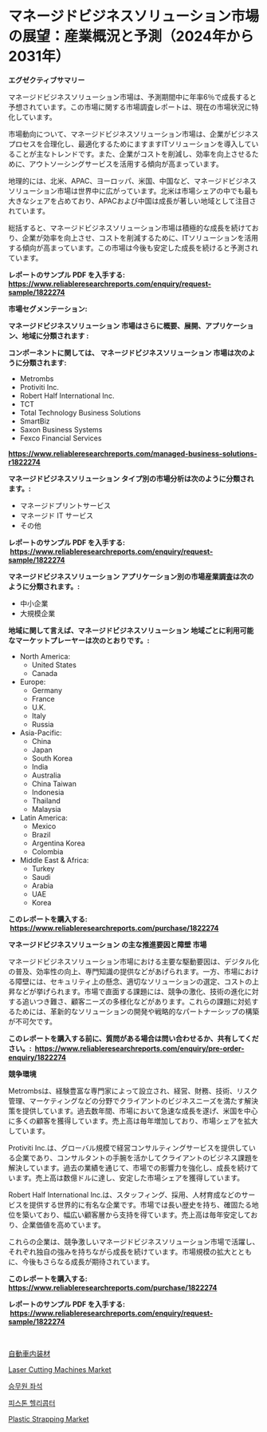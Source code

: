 <p><h1>マネージドビジネスソリューション市場の展望：産業概況と予測（2024年から2031年）</h1></p><p><strong>エグゼクティブサマリー</strong></p>
<p><p>マネージドビジネスソリューション市場は、予測期間中に年率6％で成長すると予想されています。この市場に関する市場調査レポートは、現在の市場状況に特化しています。 </p><p>市場動向について、マネージドビジネスソリューション市場は、企業がビジネスプロセスを合理化し、最適化するためにますますITソリューションを導入していることが主なトレンドです。また、企業がコストを削減し、効率を向上させるために、アウトソーシングサービスを活用する傾向が高まっています。</p><p>地理的には、北米、APAC、ヨーロッパ、米国、中国など、マネージドビジネスソリューション市場は世界中に広がっています。北米は市場シェアの中でも最も大きなシェアを占めており、APACおよび中国は成長が著しい地域として注目されています。</p><p>総括すると、マネージドビジネスソリューション市場は積極的な成長を続けており、企業が効率を向上させ、コストを削減するために、ITソリューションを活用する傾向が高まっています。この市場は今後も安定した成長を続けると予測されています。</p></p>
<p><strong>レポートのサンプル PDF を入手する: <a href="https://www.reliableresearchreports.com/enquiry/request-sample/1822274">https://www.reliableresearchreports.com/enquiry/request-sample/1822274</a></strong></p>
<p><strong>市場セグメンテーション:</strong></p>
<p><strong> マネージドビジネスソリューション 市場はさらに概要、展開、アプリケーション、地域に分類されます :</strong></p>
<p><strong>コンポーネントに関しては、 マネージドビジネスソリューション 市場は次のように分類されます: &nbsp;</strong></p>
<p><ul><li>Metrombs</li><li>Protiviti Inc.</li><li>Robert Half International Inc.</li><li>TCT</li><li>Total Technology Business Solutions</li><li>SmartBiz</li><li>Saxon Business Systems</li><li>Fexco Financial Services</li></ul></p>
<p><strong><a href="https://www.reliableresearchreports.com/managed-business-solutions-r1822274">https://www.reliableresearchreports.com/managed-business-solutions-r1822274</a></strong></p>
<p><strong> マネージドビジネスソリューション タイプ別の市場分析は次のように分類されます。:</strong></p>
<p><ul><li>マネージドプリントサービス</li><li>マネージド IT サービス</li><li>その他</li></ul></p>
<p><strong>レポートのサンプル PDF を入手する: &nbsp;<a href="https://www.reliableresearchreports.com/enquiry/request-sample/1822274">https://www.reliableresearchreports.com/enquiry/request-sample/1822274</a></strong></p>
<p><strong> マネージドビジネスソリューション アプリケーション別の市場産業調査は次のように分類されます。:</strong></p>
<p><ul><li>中小企業</li><li>大規模企業</li></ul></p>
<p><strong>地域に関して言えば、マネージドビジネスソリューション 地域ごとに利用可能なマーケットプレーヤーは次のとおりです。:</strong></p>
<p><ul>
    <li>
        North America:
        <ul>
            <li>United States</li>
            <li>Canada</li>
        </ul>
    </li>
    <li>
        Europe:
        <ul>
            <li>Germany</li>
            <li>France</li>
            <li>U.K.</li>
            <li>Italy</li>
            <li>Russia</li>
        </ul>
    </li>
    <li>
        Asia-Pacific:
        <ul>
            <li>China</li>
            <li>Japan</li>
            <li>South Korea</li>
            <li>India</li>
            <li>Australia</li>
            <li>China Taiwan</li>
            <li>Indonesia</li>
            <li>Thailand</li>
            <li>Malaysia</li>
        </ul>
    </li>
    <li>
        Latin America:
        <ul>
            <li>Mexico</li>
            <li>Brazil</li>
            <li>Argentina Korea</li>
            <li>Colombia</li>
        </ul>
    </li>
    <li>
        Middle East & Africa:
        <ul>
            <li>Turkey</li>
            <li>Saudi</li>
            <li>Arabia</li>
            <li>UAE</li>
            <li>Korea</li>
        </ul>
    </li>
    </ul></p>
<p><strong>このレポートを購入する: &nbsp;<a href="https://www.reliableresearchreports.com/purchase/1822274">https://www.reliableresearchreports.com/purchase/1822274</a></strong></p>
<p><strong>マネージドビジネスソリューション の主な推進要因と障壁 市場</strong></p>
<p><p>マネージドビジネスソリューション市場における主要な駆動要因は、デジタル化の普及、効率性の向上、専門知識の提供などがあげられます。一方、市場における障壁には、セキュリティ上の懸念、適切なソリューションの選定、コストの上昇などが挙げられます。市場で直面する課題には、競争の激化、技術の進化に対する追いつき難さ、顧客ニーズの多様化などがあります。これらの課題に対処するためには、革新的なソリューションの開発や戦略的なパートナーシップの構築が不可欠です。</p></p>
<p><strong>このレポートを購入する前に、質問がある場合は問い合わせるか、共有してください。:&nbsp; <a href="https://www.reliableresearchreports.com/enquiry/pre-order-enquiry/1822274">https://www.reliableresearchreports.com/enquiry/pre-order-enquiry/1822274</a></strong></p>
<p><strong>競争環境</strong></p>
<p><p>Metrombsは、経験豊富な専門家によって設立され、経営、財務、技術、リスク管理、マーケティングなどの分野でクライアントのビジネスニーズを満たす解決策を提供しています。過去数年間、市場において急速な成長を遂げ、米国を中心に多くの顧客を獲得しています。売上高は毎年増加しており、市場シェアを拡大しています。</p><p>Protiviti Inc.は、グローバル規模で経営コンサルティングサービスを提供している企業であり、コンサルタントの手腕を活かしてクライアントのビジネス課題を解決しています。過去の業績を通じて、市場での影響力を強化し、成長を続けています。売上高は数億ドルに達し、安定した市場シェアを獲得しています。</p><p>Robert Half International Inc.は、スタッフィング、採用、人材育成などのサービスを提供する世界的に有名な企業です。市場では長い歴史を持ち、確固たる地位を築いており、幅広い顧客層から支持を得ています。売上高は毎年安定しており、企業価値を高めています。</p><p>これらの企業は、競争激しいマネージドビジネスソリューション市場で活躍し、それぞれ独自の強みを持ちながら成長を続けています。市場規模の拡大とともに、今後もさらなる成長が期待されています。</p></p>
<p><strong>このレポートを購入する: &nbsp; <a href="https://www.reliableresearchreports.com/purchase/1822274">https://www.reliableresearchreports.com/purchase/1822274</a></strong></p>
<p><strong>レポートのサンプル PDF を入手する: &nbsp;<a href="https://www.reliableresearchreports.com/enquiry/request-sample/1822274">https://www.reliableresearchreports.com/enquiry/request-sample/1822274</a></strong><strong></strong></p>
<p>&nbsp;</p>
<p><p><a href="https://medium.com/@tomienow6767d/%E8%87%AA%E5%8B%95%E8%BB%8A%E5%86%85%E8%A3%85%E6%9D%90%E6%96%99%E5%B8%82%E5%A0%B4%E3%81%AE%E5%88%86%E6%9E%90-%E3%81%9D%E3%81%AEcagr-%E5%B8%82%E5%A0%B4%E3%82%BB%E3%82%B0%E3%83%A1%E3%83%B3%E3%83%86%E3%83%BC%E3%82%B7%E3%83%A7%E3%83%B3-%E3%81%8A%E3%82%88%E3%81%B3%E3%82%B0%E3%83%AD%E3%83%BC%E3%83%90%E3%83%AB%E7%94%A3%E6%A5%AD%E6%A6%82%E8%A6%81-b07b9bd1f490">自動車内装材</a></p><p><a href="https://www.linkedin.com/pulse/laser-cutting-machines-market-research-report-its-history-forecast-ysqhf?trackingId=tOiUBs%2BnUUGeOOhAEoCvog%3D%3D">Laser Cutting Machines Market</a></p><p><a href="https://medium.com/@bud567768/%ED%81%AC%EB%A3%A8-%EC%A2%8C%EC%84%9D-%EC%8B%9C%EC%9E%A5-%EB%B6%84%EC%84%9D-%EA%B8%80%EB%A1%9C%EB%B2%8C-%EC%82%B0%EC%97%85-%EC%A0%84%EB%A7%9D%EA%B3%BC-%EC%98%88%EC%B8%A1-2024%EB%85%84%EB%B6%80%ED%84%B0-2031%EB%85%84%EA%B9%8C%EC%A7%80-e216302e6f4c">승무원 좌석</a></p><p><a href="https://medium.com/@carolynurton5656/%ED%94%BC%EC%8A%A4%ED%86%A4-%ED%97%AC%EB%A6%AC%EC%BD%A5%ED%84%B0-%EC%8B%9C%EC%9E%A5-%EB%B6%84%EC%84%9D-%EA%B7%B8-%EC%84%B1%EC%9E%A5%EB%A5%A0-%EC%8B%9C%EC%9E%A5-%EC%84%B8%EB%B6%84%ED%99%94-%EB%B0%8F-%EA%B8%80%EB%A1%9C%EB%B2%8C-%EC%82%B0%EC%97%85-%EA%B0%9C%EC%9A%94-aab3beb14046">피스톤 헬리콥터</a></p><p><a href="https://www.linkedin.com/pulse/plastic-strapping-market-size-growth-outlook-from-2024-2031-7bj0e?trackingId=K%2FJnvfsQ9t0Kg1x59C2Zfg%3D%3D">Plastic Strapping Market</a></p></p>